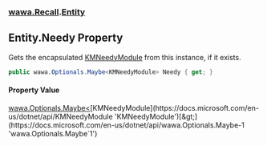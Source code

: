 ### [wawa.Recall](wawa.Recall.md 'wawa.Recall').[Entity](Entity.md 'wawa.Recall.Entity')

## Entity.Needy Property

Gets the encapsulated [KMNeedyModule](https://docs.microsoft.com/en-us/dotnet/api/KMNeedyModule 'KMNeedyModule') from this instance, if it exists.

```csharp
public wawa.Optionals.Maybe<KMNeedyModule> Needy { get; }
```

#### Property Value
[wawa.Optionals.Maybe&lt;](https://docs.microsoft.com/en-us/dotnet/api/wawa.Optionals.Maybe-1 'wawa.Optionals.Maybe`1')[KMNeedyModule](https://docs.microsoft.com/en-us/dotnet/api/KMNeedyModule 'KMNeedyModule')[&gt;](https://docs.microsoft.com/en-us/dotnet/api/wawa.Optionals.Maybe-1 'wawa.Optionals.Maybe`1')